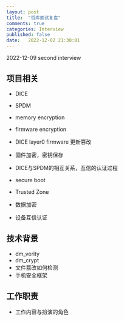 ```yaml
---
layout: post
title:  "哲库面试复盘"
comments: true
categories: Interview
published: false
date:   2022-12-02 21:30:01
---
```


2022-12-09 second interview

## 项目相关
* DICE
* SPDM
* memory encryption
* firmware encryption

* DICE layer0 firmware 更新篡改
* 固件加密，密钥保存
* DICE与SPDM的相互关系，互信的认证过程
* secure boot
* Trusted Zone
* 数据加密
* 设备互信认证

## 技术背景
* dm_verity
* dm_crypt
* 文件篡改如何检测
* 手机安全框架

## 工作职责
* 工作内容与扮演的角色
